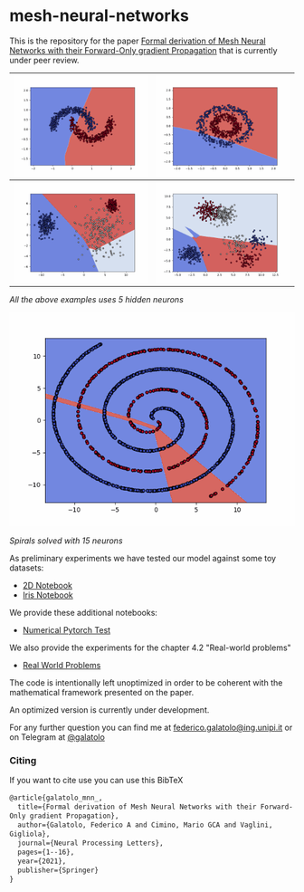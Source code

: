 # mesh-neural-networks

This is the repository for the paper [Formal derivation of Mesh Neural Networks with their Forward-Only gradient Propagation](https://arxiv.org/abs/1905.06684) that is currently under peer review.


| ![](examples/moons_training.gif) | ![](examples/circles_training.gif) |
| --- | --- |
| ![](examples/blobs_training.gif)   | ![](examples/blobs2_training.gif) |

_All the above examples uses 5 hidden neurons_

![](examples/spirals_training.gif)

_Spirals solved with 15 neurons_

As preliminary experiments we have tested our model against some toy datasets:
* [2D Notebook](https://nbviewer.jupyter.org/github/galatolofederico/mesh-neural-networks/blob/master/examples/2D%20Mesh%20Neural%20Network.ipynb)
* [Iris Notebook](https://nbviewer.jupyter.org/github/galatolofederico/mesh-neural-networks/blob/master/examples/Iris%20Mesh%20Neural%20Network.ipynb)

We provide these additional notebooks:
* [Numerical Pytorch Test](https://github.com/galatolofederico/mesh-neural-networks/blob/master/examples/Numerical%20Test.ipynb)

We also provide the experiments for the chapter 4.2 "Real-world problems"

* [Real World Problems](https://github.com/galatolofederico/mesh-neural-networks/tree/master/real-world-problems)

The code is intentionally left unoptimized in order to be coherent with the mathematical framework presented on the paper.

An optimized version is currently under development.

For any further question you can find me at [federico.galatolo@ing.unipi.it](mailto:federico.galatolo@ing.unipi.it) or on Telegram at [@galatolo](https://t.me/galatolo)


### Citing

If you want to cite use you can use this BibTeX

```
@article{galatolo_mnn_,
  title={Formal derivation of Mesh Neural Networks with their Forward-Only gradient Propagation},
  author={Galatolo, Federico A and Cimino, Mario GCA and Vaglini, Gigliola},
  journal={Neural Processing Letters},
  pages={1--16},
  year={2021},
  publisher={Springer}
}
```

